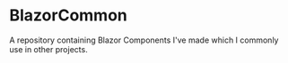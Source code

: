 # BlazorCommon
A repository containing Blazor Components I've made which I commonly use in other projects.
